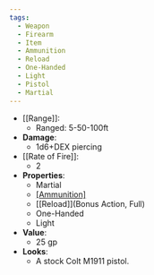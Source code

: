 ```yaml
---
tags:
  - Weapon
  - Firearm
  - Item
  - Ammunition
  - Reload
  - One-Handed
  - Light
  - Pistol
  - Martial
---
```

* [[Range]]:
	* Ranged: 5-50-100ft
* __Damage__:
	* 1d6+DEX piercing
* [[Rate of Fire]]:
	* 2
* __Properties__:
	* Martial
	* [[Ammunition]](12)
	* [[Reload]](Bonus Action, Full)
	* One-Handed
	* Light
* **Value**:
	* 25 gp
* **Looks**:
	* A stock Colt M1911 pistol.